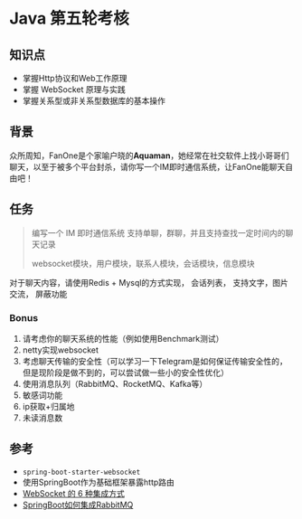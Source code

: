 # Java 第五轮考核

## 知识点

* 掌握Http协议和Web工作原理
* 掌握 WebSocket 原理与实践
* 掌握关系型或非关系型数据库的基本操作

## 背景

众所周知，FanOne是个家喻户晓的**Aquaman**，她经常在社交软件上找小哥哥们聊天，以至于被多个平台封杀，请你写一个IM即时通信系统，让FanOne能聊天自由吧！

## 任务

> 编写一个 IM 即时通信系统 支持单聊，群聊，并且支持查找一定时间内的聊天记录
> 
> websocket模块，用户模块，联系人模块，会话模块，信息模块

对于聊天内容，请使用Redis + Mysql的方式实现，
会话列表，
支持文字，图片交流，
屏蔽功能

### Bonus

1. 请考虑你的聊天系统的性能（例如使用Benchmark测试）
2. netty实现websocket
3. 考虑聊天传输的安全性（可以学习一下Telegram是如何保证传输安全性的，但是现阶段是做不到的，可以尝试做一些小的安全性优化）
4. 使用消息队列（RabbitMQ、RocketMQ、Kafka等）
5. 敏感词功能
6. ip获取+归属地
7. 未读消息数

## 参考

- `spring-boot-starter-websocket`
- 使用SpringBoot作为基础框架暴露http路由
- [WebSocket 的 6 种集成方式](https://juejin.cn/post/7111132777394733064)
- [SpringBoot如何集成RabbitMQ](https://juejin.cn/post/7155754742113632293)
